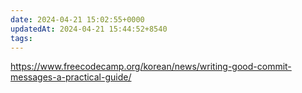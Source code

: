```yaml
---
date: 2024-04-21 15:02:55+0000
updatedAt: 2024-04-21 15:44:52+8540
tags: 
---
```

https://www.freecodecamp.org/korean/news/writing-good-commit-messages-a-practical-guide/